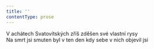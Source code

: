 ```yaml
---
title: ''
contentType: prose
---
```


V achátech Svatovítských zříš zděšen své vlastní rysy  
Na smrt jsi smuten byl v ten den kdy sebe v nich objevil jsi
